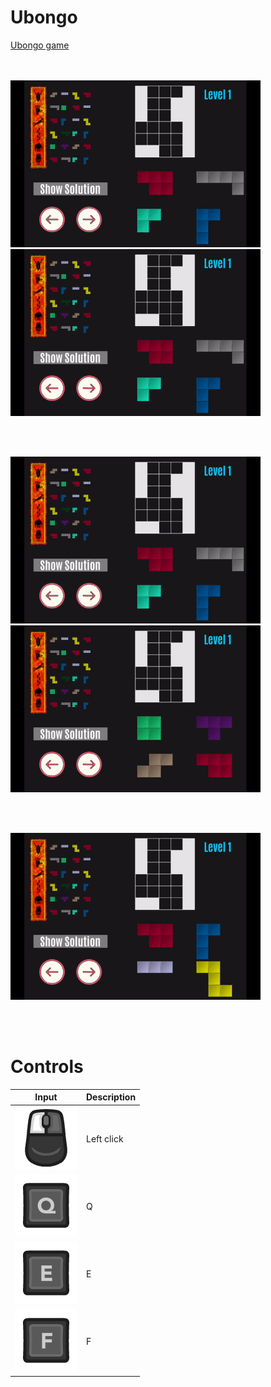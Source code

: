 # Ubongo

[Ubongo game](https://en.wikipedia.org/wiki/Ubongo)  
<br /> <br />

<p>
  <img width="400" height="267" src="https://github.com/sebimih13/Ubongo/blob/main/Resource/Levels.gif">
  <img width="400" height="267" src="https://github.com/sebimih13/Ubongo/blob/main/Resource/Var.gif">
</p>
<br /> <br />

<p>
  <img width="400" height="267" src="https://github.com/sebimih13/Ubongo/blob/main/Resource/Sol1.gif">
  <img width="400" height="267" src="https://github.com/sebimih13/Ubongo/blob/main/Resource/Sol2.gif">
</p>
<br /> <br />

<p>
  <img width="400" height="267" src="https://github.com/sebimih13/Ubongo/blob/main/Resource/ShowSol.gif">
</p>
<br /> <br />

# Controls

Input  | Description
--------------------------------------------------------------------------------------------------- | -------------
<img src="https://github.com/sebimih13/Ubongo/blob/main/Resource/Mouse_Left_Key.png">     | Left click
<img src="https://github.com/sebimih13/Ubongo/blob/main/Resource/Q_Key.png">              | Q
<img src="https://github.com/sebimih13/Ubongo/blob/main/Resource/E_Key.png">              | E
<img src="https://github.com/sebimih13/Ubongo/blob/main/Resource/F_Key.png">              | F

